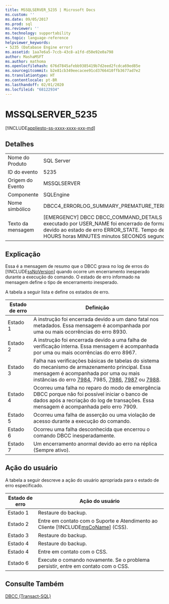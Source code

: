 ```yaml
---
title: MSSQLSERVER_5235 | Microsoft Docs
ms.custom: ''
ms.date: 09/05/2017
ms.prod: sql
ms.reviewer: ''
ms.technology: supportability
ms.topic: language-reference
helpviewer_keywords:
- 5235 (Database Engine error)
ms.assetid: 1aa7e6a5-7ccb-43c8-a1fd-d50e92e0a798
author: MashaMSFT
ms.author: mathoma
ms.openlocfilehash: 676d7845afebb9385419b7d2eed2fcdca69ed85e
ms.sourcegitcommit: b2e81cb349eecacee91cd3766410ffb3677ad7e2
ms.translationtype: HT
ms.contentlocale: pt-BR
ms.lasthandoff: 02/01/2020
ms.locfileid: "68122934"
---
```

# <a name="mssqlserver_5235"></a>MSSQLSERVER_5235
[!INCLUDE[appliesto-ss-xxxx-xxxx-xxx-md](../../includes/appliesto-ss-xxxx-xxxx-xxx-md.md)]
  
## <a name="details"></a>Detalhes  
  
|||  
|-|-|  
|Nome do Produto|SQL Server|  
|ID do evento|5235|  
|Origem do Evento|MSSQLSERVER|  
|Componente|SQLEngine|  
|Nome simbólico|DBCC4_ERRORLOG_SUMMARY_PREMATURE_TERMINATION|  
|Texto da mensagem|[EMERGENCY] DBCC DBCC_COMMAND_DETAILS executado por USER_NAME foi encerrado de forma anormal devido ao estado de erro ERROR_STATE. Tempo decorrido: HOURS horas MINUTES minutos SECONDS segundos.|  
  
## <a name="explanation"></a>Explicação  
Essa é a mensagem de resumo que o DBCC grava no log de erros do [!INCLUDE[ssNoVersion](../../includes/ssnoversion-md.md)] quando ocorre um encerramento inesperado durante a execução do comando. O estado de erro informado na mensagem define o tipo de encerramento inesperado.  
  
A tabela a seguir lista e define os estados de erro.  
  
|Estado de erro|Definição|  
|---------------|--------------|  
|Estado 1|A instrução foi encerrada devido a um dano fatal nos metadados. Essa mensagem é acompanhada por uma ou mais ocorrências do erro 8930.|  
|Estado 2|A instrução foi encerrada devido a uma falha de verificação interna. Essa mensagem é acompanhada por uma ou mais ocorrências do erro 8967.|  
|Estado 3|Falha nas verificações básicas de tabelas do sistema do mecanismo de armazenamento principal. Essa mensagem é acompanhada por uma ou mais instâncias do erro [7984](../../relational-databases/errors-events/mssqlserver-7984-database-engine-error.md), 7985, [7986](~/relational-databases/errors-events/mssqlserver-7986-database-engine-error.md), [7987](~/relational-databases/errors-events/mssqlserver-7987-database-engine-error.md) ou [7988](~/relational-databases/errors-events/mssqlserver-7988-database-engine-error.md).|  
|Estado 4|Ocorreu uma falha no reparo do modo de emergência DBCC porque não foi possível iniciar o banco de dados após a recriação do log de transações. Essa mensagem é acompanhada pelo erro 7909.|  
|Estado 5|Ocorreu uma falha de asserção ou uma violação de acesso durante a execução do comando.|  
|Estado 6|Ocorreu uma falha desconhecida que encerrou o comando DBCC inesperadamente.|  
|Estado 7|Um encerramento anormal devido ao erro na réplica (Sempre ativo).|  
  
## <a name="user-action"></a>Ação do usuário  
A tabela a seguir descreve a ação do usuário apropriada para o estado de erro especificado.  
  
|Estado de erro|Ação do usuário|  
|---------------|---------------|  
|Estado 1|Restaure do backup.|  
|Estado 2|Entre em contato com o Suporte e Atendimento ao Cliente [!INCLUDE[msCoName](../../includes/msconame-md.md)] (CSS).|  
|Estado 3|Restaure do backup.|  
|Estado 4|Restaure do backup.|  
|Estado 4|Entre em contato com o CSS.|  
|Estado 6|Execute o comando novamente. Se o problema persistir, entre em contato com o CSS.|  
  
## <a name="see-also"></a>Consulte Também  
[DBCC &#40;Transact-SQL&#41;](~/t-sql/database-console-commands/dbcc-transact-sql.md)  
  
